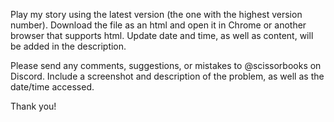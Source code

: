 Play my story using the latest version (the one with the highest version number). Download the file as an html and open it in Chrome or another browser that supports html. 
Update date and time, as well as content, will be added in the description.

Please send any comments, suggestions, or mistakes to @scissorbooks on Discord. Include a screenshot and description of the problem, as well as the date/time accessed.

Thank you!
